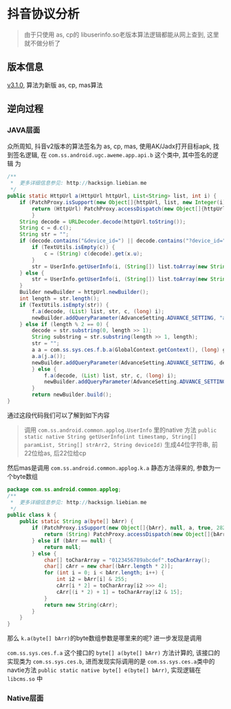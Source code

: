 抖音协议分析
==========

> 由于只使用 as, cp的 libuserinfo.so老版本算法逻辑都能从网上查到, 这里就不做分析了 

## 版本信息

[v3.1.0](https://share.weiyun.com/5nuuGx4), 算法为新版 as, cp, mas算法

## 逆向过程

### JAVA层面

众所周知, 抖音v2版本的算法签名为  as, cp, mas, 使用AK/Jadx打开目标apk, 找到签名逻辑, 在 `com.ss.android.ugc.aweme.app.api.b` 这个类中, 其中签名的逻辑
为

```java
/**
 *  更多详细信息参见: http://hacksign.liebian.me
 */
public static HttpUrl a(HttpUrl httpUrl, List<String> list, int i) {
    if (PatchProxy.isSupport(new Object[]{httpUrl, list, new Integer(i)}, null, a, true, 4541, new Class[]{HttpUrl.class, List.class, Integer.TYPE}, HttpUrl.class)) {
        return (HttpUrl) PatchProxy.accessDispatch(new Object[]{httpUrl, list, new Integer(i)}, null, a, true, 4541, new Class[]{HttpUrl.class, List.class, Integer.TYPE}, HttpUrl.class);
        }
    String decode = URLDecoder.decode(httpUrl.toString());
    String c = d.c();
    String str = "";
    if (decode.contains("&device_id=") || decode.contains("?device_id=")) {
        if (TextUtils.isEmpty(c)) {
            c = (String) c(decode).get(x.u);
        }
        str = UserInfo.getUserInfo(i, (String[]) list.toArray(new String[list.size()]), null, c);
    } else {
        str = UserInfo.getUserInfo(i, (String[]) list.toArray(new String[list.size()]), null, "");
    }
    Builder newBuilder = httpUrl.newBuilder();
    int length = str.length();
    if (TextUtils.isEmpty(str)) {
        f.a(decode, (List) list, str, c, (long) i);
        newBuilder.addQueryParameter(AdvanceSetting.ADVANCE_SETTING, "a1iosdfgh").addQueryParameter("cp", "androide1");
    } else if (length % 2 == 0) {
        decode = str.substring(0, length >> 1);
        String substring = str.substring(length >> 1, length);
        str = "";
        a a = com.ss.sys.ces.f.b.a(GlobalContext.getContext(), (long) g.B().m());
        a.a(j.a());
        newBuilder.addQueryParameter(AdvanceSetting.ADVANCE_SETTING, decode).addQueryParameter("cp", substring).addQueryParameter("mas", k.a(a.a(decode.getBytes())));
        } else {
            f.a(decode, (List) list, str, c, (long) i);
            newBuilder.addQueryParameter(AdvanceSetting.ADVANCE_SETTING, "a1qwert123").addQueryParameter("cp", "cbfhckdckkde1");
        }
        return newBuilder.build();
}
```

通过这段代码我们可以了解到如下内容

> 调用 `com.ss.android.common.applog.UserInfo` 里的native 方法 `public static native String getUserInfo(int timestamp, String[] paramList, String[] strArr2, String deviceId)` 生成44位字符串, 前 22位给as, 后22位给cp
 
然后mas是调用 `com.ss.android.common.applog.k.a` 静态方法得来的, 参数为一个byte数组

```java
package com.ss.android.common.applog;
/**
 *  更多详细信息参见: http://hacksign.liebian.me
 */
public class k {
    public static String a(byte[] bArr) {
        if (PatchProxy.isSupport(new Object[]{bArr}, null, a, true, 282, new Class[]{byte[].class}, String.class)) {
            return (String) PatchProxy.accessDispatch(new Object[]{bArr}, null, a, true, 282, new Class[]{byte[].class}, String.class);
        } else if (bArr == null) {
            return null;
        } else {
            char[] toCharArray = "0123456789abcdef".toCharArray();
            char[] cArr = new char[(bArr.length * 2)];
            for (int i = 0; i < bArr.length; i++) {
                int i2 = bArr[i] & 255;
                cArr[i * 2] = toCharArray[i2 >>> 4];
                cArr[(i * 2) + 1] = toCharArray[i2 & 15];
            }
            return new String(cArr);
        }
    }
}
```

那么 `k.a(byte[] bArr)`的byte数组参数是哪里来的呢? 进一步发现是调用

`com.ss.sys.ces.f.a` 这个接口的 `byte[] a(byte[] bArr)` 方法计算的, 该接口的实现类为 `com.ss.sys.ces.b`, 进而发现实际调用的是 `com.ss.sys.ces.a`类中的navtie方法 `public static native byte[] e(byte[] bArr)`, 实现逻辑在 `libcms.so` 中


### Native层面
